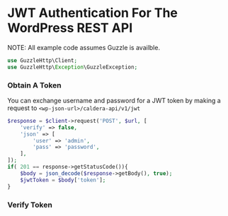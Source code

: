 # JWT Authentication For The WordPress REST API

NOTE: All example code assumes Guzzle is availble.

```php
use GuzzleHttp\Client;
use GuzzleHttp\Exception\GuzzleException;
```
### Obtain A Token
You can exchange username and password for a JWT token by making a request to `<wp-json-url>/caldera-api/v1/jwt`

```php
$response = $client->request('POST', $url, [
    'verify' => false,
    'json' => [
        'user' => 'admin',
        'pass' => 'password',
    ],
]);
if( 201 == response->getStatusCode()){
    $body = json_decode($response->getBody(), true);
    $jwtToken = $body['token'];
}


```

### Verify Token
